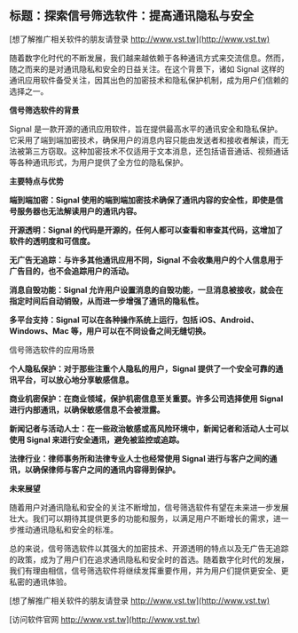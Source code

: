 ## **标题：探索信号筛选软件：提高通讯隐私与安全**

[想了解推广相关软件的朋友请登录 http://www.vst.tw](http://www.vst.tw)

随着数字化时代的不断发展，我们越来越依赖于各种通讯方式来交流信息。然而，随之而来的是对通讯隐私和安全的日益关注。在这个背景下，诸如 Signal 这样的通讯应用软件备受关注，因其出色的加密技术和隐私保护机制，成为用户们信赖的选择之一。

**信号筛选软件的背景**

Signal 是一款开源的通讯应用软件，旨在提供最高水平的通讯安全和隐私保护。它采用了端到端加密技术，确保用户的消息内容只能由发送者和接收者解读，而无法被第三方窃取。这种加密技术不仅适用于文本消息，还包括语音通话、视频通话等各种通讯形式，为用户提供了全方位的隐私保护。

**主要特点与优势**

**端到端加密：Signal 使用的端到端加密技术确保了通讯内容的安全性，即使是信号服务器也无法解读用户的通讯内容。**

**开源透明：Signal 的代码是开源的，任何人都可以查看和审查其代码，这增加了软件的透明度和可信度。**

**无广告无追踪：与许多其他通讯应用不同，Signal 不会收集用户的个人信息用于广告目的，也不会追踪用户的活动。**

**消息自毁功能：Signal 允许用户设置消息的自毁功能，一旦消息被接收，就会在指定时间后自动销毁，从而进一步增强了通讯的隐私性。**

**多平台支持：Signal 可以在各种操作系统上运行，包括 iOS、Android、Windows、Mac 等，用户可以在不同设备之间无缝切换。**

信号筛选软件的应用场景

**个人隐私保护：对于那些注重个人隐私的用户，Signal 提供了一个安全可靠的通讯平台，可以放心地分享敏感信息。**

**商业机密保护：在商业领域，保护机密信息至关重要。许多公司选择使用 Signal 进行内部通讯，以确保敏感信息不会被泄露。**

**新闻记者与活动人士：在一些政治敏感或高风险环境中，新闻记者和活动人士可以使用 Signal 来进行安全通讯，避免被监控或追踪。**

**法律行业：律师事务所和法律专业人士也经常使用 Signal 进行与客户之间的通讯，以确保律师与客户之间的通讯内容得到保护。**

**未来展望**

随着用户对通讯隐私和安全的关注不断增加，信号筛选软件有望在未来进一步发展壮大。我们可以期待其提供更多的功能和服务，以满足用户不断增长的需求，进一步推动通讯隐私和安全的标准。

总的来说，信号筛选软件以其强大的加密技术、开源透明的特点以及无广告无追踪的政策，成为了用户们在追求通讯隐私和安全时的首选。随着数字化时代的发展，我们有理由相信，信号筛选软件将继续发挥重要作用，并为用户们提供更安全、更私密的通讯体验。

[想了解推广相关软件的朋友请登录 http://www.vst.tw](http://www.vst.tw)


[访问软件官网 http://www.vst.tw](http://www.vst.tw)
